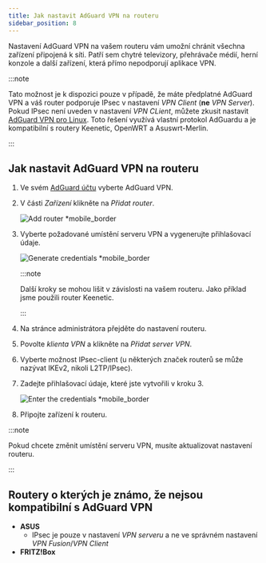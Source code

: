 ```yaml
---
title: Jak nastavit AdGuard VPN na routeru
sidebar_position: 8
---
```


Nastavení AdGuard VPN na vašem routeru vám umožní chránit všechna zařízení připojená k síti. Patří sem chytré televizory, přehrávače médií, herní konzole a další zařízení, která přímo nepodporují aplikace VPN.

:::note

Tato možnost je k dispozici pouze v případě, že máte předplatné AdGuard VPN a váš router podporuje IPsec v nastavení _VPN Client_ (**ne** _VPN Server_). Pokud IPsec není uveden v nastavení _VPN CLient_, můžete zkusit nastavit [AdGuard VPN pro Linux](/adguard-vpn-for-linux/setting-up-on-a-router). Toto řešení využívá vlastní protokol AdGuardu a je kompatibilní s routery Keenetic, OpenWRT a Asuswrt-Merlin.

:::

## Jak nastavit AdGuard VPN na routeru

1. Ve svém [AdGuard účtu](https://auth.adguardaccount.com/login.html) vyberte AdGuard VPN.

2. V části _Zařízení_ klikněte na _Přidat router_.

   ![Add router \*mobile_border](https://cdn.adguardvpn.com/content/kb/vpn/general/2_year.jpg)

3. Vyberte požadované umístění serveru VPN a vygenerujte přihlašovací údaje.

   ![Generate credentials \*mobile_border](https://cdn.adguardvpn.com/content/kb/vpn/general/configure_router.png)

   :::note

   Další kroky se mohou lišit v závislosti na vašem routeru. Jako příklad jsme použili router Keenetic.

   :::

4. Na stránce administrátora přejděte do nastavení routeru.

5. Povolte _klienta VPN_ a klikněte na _Přidat server VPN_.

6. Vyberte možnost IPsec-client (u některých značek routerů se může nazývat IKEv2, nikoli L2TP/IPsec).

7. Zadejte přihlašovací údaje, které jste vytvořili v kroku 3.

   ![Enter the credentials \*mobile_border](https://cdn.adguardvpn.com/content/kb/vpn/general/vpn_connection.jpg)

8. Připojte zařízení k routeru.

:::note

Pokud chcete změnit umístění serveru VPN, musíte aktualizovat nastavení routeru.

:::

## Routery o kterých je známo, že nejsou kompatibilní s AdGuard VPN

- **ASUS**
  - IPsec je pouze v nastavení _VPN serveru_ a ne ve správném nastavení _VPN Fusion_/_VPN Client_
- **FRITZ!Box**
